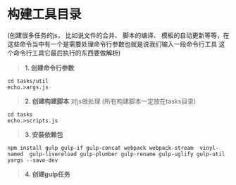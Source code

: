 # 构建工具目录
 (创建很多任务的js， 比如说文件的合并、 脚本的编译、 模板的自动更新等等，在这些命令当中有一个是需要处理命令行参数也就是说我们输入一段命令行工具 这个命令行工具它最后执行的东西要做解析)

> **1. 创建命令行参数**

    cd tasks/util
    echo.>args.js

> **2. 创建构建脚本**
    对js做处理 (所有构建脚本一定放在tasks目录)

    cd tasks
    echo.>scripts.js

> **3. 安装依赖包**

    npm install gulp gulp-if gulp-concat webpack webpack-stream  vinyl-named  gulp-livereload gulp-plumber gulp-rename gulp-uglify gulp-util yargs --save-dev

> **4. 创建gulp任务**